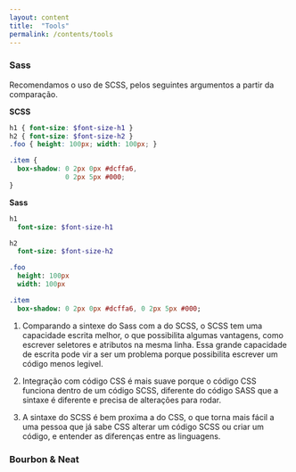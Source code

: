 ```yaml
---
layout: content
title:  "Tools"
permalink: /contents/tools
---
```


### Sass
Recomendamos o uso de SCSS, pelos seguintes argumentos a partir da comparação.

**SCSS**
```scss
h1 { font-size: $font-size-h1 }
h2 { font-size: $font-size-h2 }
.foo { height: 100px; width: 100px; }

.item {
  box-shadow: 0 2px 0px #dcffa6,
              0 2px 5px #000;
}
```

**Sass**
```sass
h1
  font-size: $font-size-h1

h2
  font-size: $font-size-h2

.foo
  height: 100px
  width: 100px

.item
  box-shadow: 0 2px 0px #dcffa6, 0 2px 5px #000;
```

1. Comparando a sintexe do Sass com a do SCSS, o SCSS tem uma capacidade escrita melhor, o que possibilita algumas vantagens, como escrever seletores e atributos na mesma linha. Essa grande capacidade de escrita pode vir a ser um problema porque possibilita escrever um código menos legivel.

2. Integração com código CSS é mais suave porque o código CSS funciona dentro de um código SCSS, diferente do código SASS que a sintaxe é diferente e precisa de alterações para rodar.

3. A sintaxe do SCSS é bem proxima a do CSS, o que torna mais fácil a uma pessoa que já sabe CSS alterar um código SCSS ou criar um código, e entender as diferenças entre as linguagens.

### Bourbon & Neat
